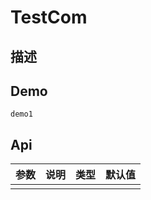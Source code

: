 # TestCom

## 描述

## Demo

<code src="./demos/TestCom.tsx" description="demo1 ">demo1 </code>

## Api

| 参数 | 说明 | 类型 | 默认值 |
| ---- | ---- | ---- | ------ |
|      |      |      |        |
